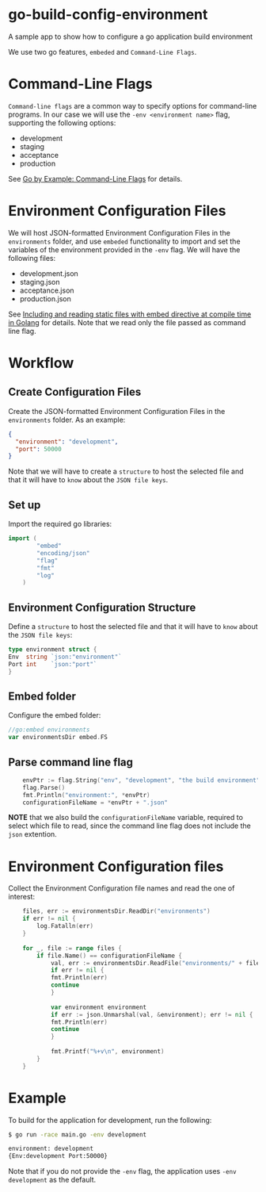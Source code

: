 # go-build-config-environment
A sample app to show how to configure a go application build environment

We use two go features, `embeded` and `Command-Line Flags`.

# Command-Line Flags
`Command-line flags` are a common way to specify options for command-line programs. In our case we will use the `-env <environment name>` flag, supporting the following options:
* development
* staging
* acceptance
* production

See [Go by Example: Command-Line Flags](https://gobyexample.com/command-line-flags) for details.

# Environment Configuration Files
We will host JSON-formatted  Environment Configuration Files in the `environments` folder, and use `embeded` functionality to import and set the variables of the environment provided in the `-env` flag. We will have the following files:
* development.json
* staging.json
* acceptance.json
* production.json

See [Including and reading static files with embed directive at compile time in Golang](http://www.inanzzz.com/index.php/post/1rwm/including-and-reading-static-files-with-embed-directive-at-compile-time-in-golang) for details. Note that we read only the file passed as command line flag.

# Workflow
## Create Configuration Files
Create the JSON-formatted Environment Configuration Files in the `environments` folder. As an example:
```json
{
  "environment": "development",
  "port": 50000
}
```

Note that we will have to create a `structure` to host the selected file and that it will have to `know` about the `JSON file keys`.

## Set up
Import the required go libraries:
```go
import (
        "embed"
        "encoding/json"
        "flag"
        "fmt"
        "log"
    )
````

## Environment Configuration Structure
Define a `structure` to host the selected file and that it will have to `know` about the `JSON file keys`:
```go
type environment struct {
Env  string `json:"environment"`
Port int    `json:"port"`
}
````

## Embed folder
Configure the embed folder:
```go
//go:embed environments
var environmentsDir embed.FS
````

## Parse command line flag
```go
	envPtr := flag.String("env", "development", "the build environment")
	flag.Parse()
	fmt.Println("environment:", *envPtr)
	configurationFileName = *envPtr + ".json"
```

**NOTE** that we also build the `configurationFileName` variable, required to select which file to read, since the command line flag does not include the `json` extention.

# Environment Configuration files
Collect the Environment Configuration file names and read the one of interest:
```go
	files, err := environmentsDir.ReadDir("environments")
    if err != nil {
        log.Fatalln(err)
    }
    
    for _, file := range files {
        if file.Name() == configurationFileName {
            val, err := environmentsDir.ReadFile("environments/" + file.Name())
            if err != nil {
            fmt.Println(err)
            continue
            }
            
            var environment environment
            if err := json.Unmarshal(val, &environment); err != nil {
            fmt.Println(err)
            continue
            }
            
            fmt.Printf("%+v\n", environment)
        }
    }

```

# Example
To build for the application for development, run the following:

```bash
$ go run -race main.go -env development

environment: development
{Env:development Port:50000}
```

Note that if you do not provide the `-env` flag, the application uses `-env development` as the default.



